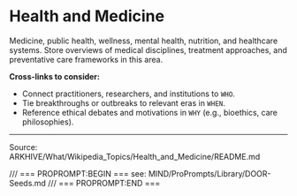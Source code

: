 # Health and Medicine

Medicine, public health, wellness, mental health, nutrition, and healthcare systems. Store overviews of medical disciplines, treatment approaches, and preventative care frameworks in this area.

**Cross-links to consider:**
- Connect practitioners, researchers, and institutions to `WHO`.
- Tie breakthroughs or outbreaks to relevant eras in `WHEN`.
- Reference ethical debates and motivations in `WHY` (e.g., bioethics, care philosophies).

---
Source: ARKHIVE/What/Wikipedia_Topics/Health_and_Medicine/README.md

/// === PROPROMPT:BEGIN ===
see: MIND/ProPrompts/Library/DOOR-Seeds.md
/// === PROPROMPT:END ===
